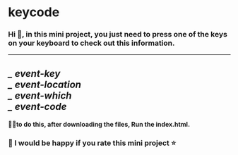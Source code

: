 # keycode

### Hi 👋, in this mini project, you just need to press one of the keys on your keyboard to check out this information.
---
*_ event-key*    
*_ event-location*    
*_ event-which*    
*_ event-code*    
---

#### 👨‍💻to do this, after downloading the files, Run the index.html.



### 🥰 I would be happy if you rate this mini project ⭐